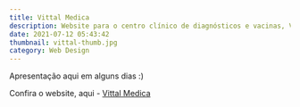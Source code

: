 ```yaml
---
title: Vittal Medica
description: Website para o centro clínico de diagnósticos e vacinas, Vittal
date: 2021-07-12 05:43:42
thumbnail: vittal-thumb.jpg
category: Web Design
---
```

Apresentação aqui em alguns dias :)

Confira o website, aqui - <a href="https://vittalmedica.com.br" target="__blank">Vittal Medica</a>
